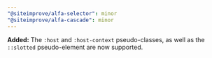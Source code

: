 ```yaml
---
"@siteimprove/alfa-selector": minor
"@siteimprove/alfa-cascade": minor
---
```


**Added:** The `:host` and `:host-context` pseudo-classes, as well as the `::slotted` pseudo-element are now supported.
